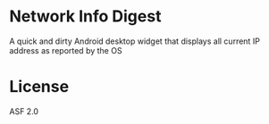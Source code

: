 # Network Info Digest

A quick and dirty Android desktop widget that displays all current IP address as reported by the OS

# License

ASF 2.0